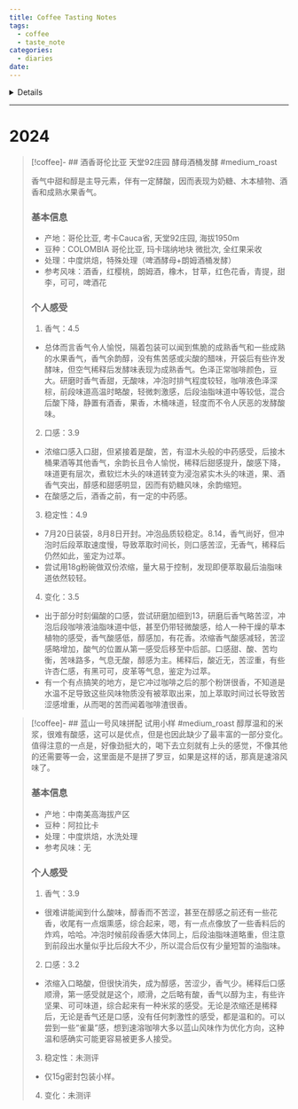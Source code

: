```yaml
---
title: Coffee Tasting Notes
tags:
  - coffee
  - taste_note
categories:
  - diaries
date:
---
```

<details>
  个人评价标准：
  
  1. 易于获得的好风味，才是真的好风味。对我而言，咖啡更多作为功能性饮料，经过实际对比和综合考量，便携意式咖啡机是我的主要器材，以便我在多种场合高效制取咖啡。
  
  2. 出于同样的原因，我希望我的咖啡豆不仅在良好工况下可以制取出高品质的咖啡，在由于各种原因导致的不良工况下，如水温不足或过高、研磨过细或过粗、不筛细粉、暇疵豆等，仍能保持一定的质量或基本特征。纵然，在闲暇时通过精心的准备可以获得极致的风味也是一件美事，但是在我不精心控制它的时候，它的表现更为重要。
  
  3. 对于品质的基本要求，我将所有参数分为两方面，入口前的感受和入口后的感受。入口前的考察包括从见到豆子开始到咖啡入口之前到所有感受，以是否刺激食欲为标准，主要考察香气，观感次之，手感再次；入口后的感受考察咖啡入口后到代谢完毕的所有感受，以饮用咖啡是否带来愉悦情绪为标准，主要考察咖啡入口时的味觉、嗅觉刺激，咖啡因的精神刺激次之，对肠道的刺激再次。为便于表述，使用两个考察阶段最重要的感受指代两个考察阶段，即入口前考察统称为香气考察，入口后考察统称为口感考察。
  
  4. 趣味性。稳定的品质是我对咖啡豆的第一要求，而丰富的变化也是咖啡豆有趣的地方，在不同工况下可以得到风味变化的高品质咖啡将会给咖啡豆带来更多可玩性。此处主要指主动调整的工况，例如研磨度调整，冰咖啡，冷萃，浸泡，手冲，勾兑其他原料等。
  
  5. 交叉验证。个人认为前两条要求已经渐增地给出了足够苛刻的要求，但在如此丰富的咖啡豆产品中，或许仍然会有一定数量的咖啡豆可以比较充分的满足我的要求，而对其进一步的挑剔或许并不能体现出他们的差异，因而在此我再加入一个难以满足且确有需求的要求，即咖啡对我而言除了功能性和趣味性之外，也具有一点社交属性。我也很喜欢和他人分享我的咖啡，而不同人的口味不同，能让对咖啡有不同程度了解的人都有比较正面的评价，才是好的咖啡豆。
  
  6. 以上三个方面，即功能性（稳定性）、趣味性、社交性，我的评价要求是依次提高的，亦即对同一款豆子，靠后的需求应该在满足靠前的需求的基础上得到满足。3.5为基准评分，即“感受一般”，4分以“没有不喜欢的点”为标准，依据特点数量和喜好程度在此基础上加分。
  
  7. 在以下评价中，如未提及，所有咖啡基于WACACO Exagrind磨豆机14刻度，在WACACO Picopresso便携意式咖啡机中，使用12g粉碗，全段液体制备浓缩，后加入适量水稀释而成。
</details>

---

# 2024

> [!coffee]-   ## 酒香哥伦比亚 天堂92庄园 酵母酒桶发酵 
>  #medium_roast 
>  
> 香气中甜和醇是主导元素，伴有一定酵酸，因而表现为奶糖、木本植物、酒香和成熟水果香气。 
> 
> ### 基本信息
> 
> - 产地：哥伦比亚, 考卡Cauca省, 天堂92庄园,  海拔1950m 
> - 豆种：COLOMBIA 哥伦比亚, 玛卡瑞纳地块 微批次, 全红果采收
> - 处理：中度烘焙，特殊处理（啤酒酵母+朗姆酒桶发酵）
> - 参考风味：酒香，红樱桃，朗姆酒，橡木，甘草，红色花香，青提，甜李，可可，啤酒花
> 
> ### 个人感受
> 1. 香气：4.5
> * 总体而言香气令人愉悦，隔着包装可以闻到焦脆的成熟香气和一些成熟的水果香气，香气余韵醇，没有焦苦感或尖酸的醋味，开袋后有些许发酵味，但空气稀释后发酵味表现为成熟香气。色泽正常咖啡颜色，豆大。研磨时香气香甜，无酸味，冲泡时排气程度较轻，咖啡液色泽深棕，前段味道高温时略酸，轻微刺激感，后段油脂味道中等较低，混合后酸下降，静置有酒香，果香，木桶味道，轻度而不令人厌恶的发酵酸味。
> 2. 口感：3.9
>  * 浓缩口感入口甜，但紧接着是酸，苦，有湿木头般的中药感受，后接木桶果酒等其他香气，余韵长且令人愉悦，稀释后甜感提升，酸感下降，味道更有层次，煮软烂木头的味道转变为浸泡紧实木头的味道，果、酒香气突出，醇感和甜感明显，因而有奶糖风味，余韵缩短。
>  * 在酸感之后，酒香之前，有一定的中药感。
> 3. 稳定性：4.9
>  * 7月20日装袋，8月8日开封。冲泡品质较稳定。8.14，香气尚好，但冲泡时后段萃取速度慢，导致萃取时间长，则口感苦涩，无香气，稀释后仍然如此，鉴定为过萃。
>  * 尝试用18g粉碗做双份浓缩，量大易于控制，发现即便萃取最后油脂味道依然较轻。
> 4. 变化：3.5
>   * 出于部分时刻偏酸的口感，尝试研磨加细到13，研磨后香气略苦涩，冲泡后段咖啡液油脂味道中低，甚至仍带轻微酸感，给人一种干燥的草本植物的感受，香气酸感低，醇感加，有花香。浓缩香气酸感减轻，苦涩感略增加，酸气的位置从第一感受后移至中后部。口感甜、酸、苦均衡，苦味路多，气息无酸，醇感为主。稀释后，酸近无，苦涩重，有些许杏仁感，有黑可可，皮革等气息，鉴定为过萃。
>   * 有一个有点搞笑的地方，是它冲过咖啡之后的那个粉饼很香，不知道是水温不足导致这些风味物质没有被萃取出来，加上萃取时间过长导致苦涩感增重，从而喝的苦而闻着咖啡渣很香。




> [!coffee]-   ## 蓝山一号风味拼配 试用小样
>  #medium_roast 
> 醇厚温和的米浆，很难有酸感，这可以是优点，但是也因此缺少了最丰富的一部分变化。值得注意的一点是，好像劲挺大的，喝下去立刻就有上头的感觉，不像其他的还需要等一会，这里面是不是拼了罗豆，如果是这样的话，那真是速溶风味了。
> 
> ### 基本信息
> 
> - 产地：中南美高海拔产区 
> - 豆种：阿拉比卡
> - 处理：中度烘焙，水洗处理
> - 参考风味：无
> 
> ### 个人感受
> 1. 香气：3.9
>  * 很难讲能闻到什么酸味，醇香而不苦涩，甚至在醇感之前还有一些花香，收尾有一点烟熏感，综合起来，嗯，有一点点像放了一些香料后的炸鸡，哈哈。冲泡时候前段香感大体同上，后段油脂味道略重，但注意到前段出水量似乎比后段大不少，所以混合后仅有少量短暂的油脂味。
> 2. 口感：3.2
>  * 浓缩入口略酸，但很快消失，成为醇感，苦涩少，香气少。稀释后口感顺滑，第一感受就是这个，顺滑，之后略有酸，香气以醇为主，有些许坚果、可可味道，综合起来有一种米浆的感受。无论是浓缩还是稀释后，无论是香气还是口感，没有任何刺激性的感受，都是温和的。可以尝到一些“雀巢”感，想到速溶咖啡大多以蓝山风味作为优化方向，这种温和感确实可能更容易被更多人接受。
> 3. 稳定性：未测评
>  * 仅15g密封包装小样。
> 4. 变化：未测评
> 



